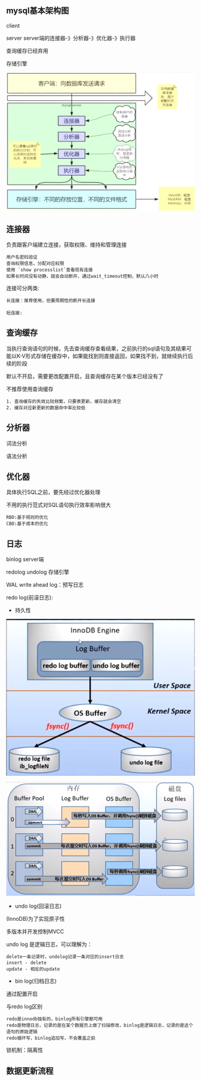 ## mysql基本架构图

client

server server端的连接器-》分析器-》优化器-》执行器

查询缓存已经弃用

存储引擎

![](../images/mysql结构.png)

## 连接器

负责跟客户端建立连接，获取权限、维持和管理连接
```text
用户名密码验证
查询权限信息，分配对应权限
使用 `show processlist`查看现有连接
如果长时间没有动静，就会自动断开，通过wait_timeout控制，默认八小时
```

连接可分两类:

```text
长连接：推荐使用，但要周期性的断开长连接

短连接:
```

## 查询缓存

当执行查询语句的时候，先去查询缓存查看结果，之前执行的sql语句及其结果可能以K-V形式存储在缓存中，如果能找到则直接返回，如果找不到，就继续执行后续的阶段

默认不开启，需要更改配置开启，且查询缓存在某个版本已经没有了

不推荐使用查询缓存

```text
1. 查询缓存的失效比较频繁，只要表更新，缓存就会清空
2. 缓存对应新更新的数据命中率比较低
```

## 分析器

词法分析

语法分析

## 优化器

具体执行SQL之前，要先经过优化器处理

不用的执行范式对SQL语句执行效率影响很大

```text
RBO:基于规则的优化
CBO:基于成本的优化
```


## 日志

binlog server端

redolog undolog 存储引擎

WAL write ahead log：预写日志

redo log(前滚日志):

* 持久性

![](../images/mysql-redolog-1.png)

![](../images/mysql-redolog-2.png)

* undo log(回滚日志)

(InnoDB)为了实现原子性

多版本并开发控制MVCC

undo log 是逻辑日志，可以理解为：
```text
delete一条记录时，undolog记录一条对应的insert日志
insert - delete
update - 相反的update
```

* bin log(归档日志)

通过配置开启

与redo log区别

```text
redo是innodb独有的，binlog所有引擎都可用
redo是物理日志，记录的是在某个数据页上做了扫描修改，binlog是逻辑日志，记录的是这个语句的原始逻辑
redo循环写，binlog追加写，不会覆盖之前
```


锁机制：隔离性


## 数据更新流程

